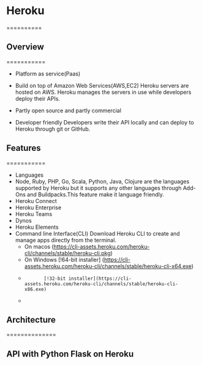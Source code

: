 # Heroku
==========
## Overview
===========
 * Platform as service(Paas)
 * Build on top of Amazon Web Services(AWS,EC2)
   Heroku servers are hosted on AWS. Heroku manages the servers in use while developers deploy their APIs. 
 * Partly open source and partly commercial
   
 * Developer friendly 
   Developers write their API locally and can deploy to Heroku through git or GitHub. 

## Features
===========
 * Languages 
  * Node, Ruby, PHP, Go, Scala, Python, Java, Clojure are the languages supported by Heroku 
    but it supports any other languages through Add-Ons and Buildpacks.This feature make it language friendly.  
 * Heroku Connect
 * Heroku Enterprise
 * Heroku Teams   
 * Dynos
 * Heroku Elements
 * Command line Interface(CLI)
   Download Heroku CLI to create and manage apps directly from the terminal.
   - On macos (https://cli-assets.heroku.com/heroku-cli/channels/stable/heroku-cli.pkg)
   - On Windows [!64-bit installer] (https://cli-assets.heroku.com/heroku-cli/channels/stable/heroku-cli-x64.exe)
   -            [!32-bit installer](https://cli-assets.heroku.com/heroku-cli/channels/stable/heroku-cli-x86.exe)
   -
## Architecture
==============

## API with Python Flask on Heroku
 


